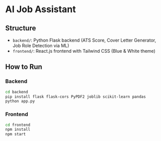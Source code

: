 # AI Job Assistant

## Structure
- `backend/`: Python Flask backend (ATS Score, Cover Letter Generator, Job Role Detection via ML)
- `frontend/`: React.js frontend with Tailwind CSS (Blue & White theme)

## How to Run

### Backend
```bash
cd backend
pip install flask flask-cors PyPDF2 joblib scikit-learn pandas
python app.py
```

### Frontend
```bash
cd frontend
npm install
npm start
```